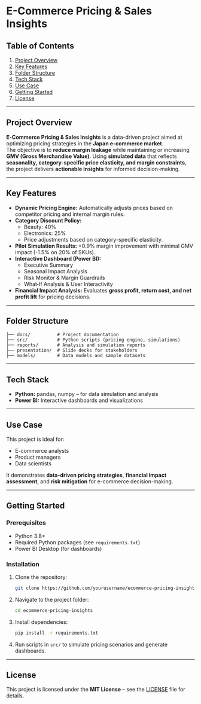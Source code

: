 # E-Commerce Pricing & Sales Insights

## Table of Contents
1. [Project Overview](#project-overview)  
2. [Key Features](#key-features)  
3. [Folder Structure](#folder-structure)  
4. [Tech Stack](#tech-stack)  
5. [Use Case](#use-case)  
6. [Getting Started](#getting-started)  
7. [License](#license)  

---

## Project Overview
**E-Commerce Pricing & Sales Insights** is a data-driven project aimed at optimizing pricing strategies in the **Japan e-commerce market**.  
The objective is to **reduce margin leakage** while maintaining or increasing **GMV (Gross Merchandise Value)**. Using **simulated data** that reflects **seasonality, category-specific price elasticity, and margin constraints**, the project delivers **actionable insights** for informed decision-making.  

---

## Key Features
- **Dynamic Pricing Engine:** Automatically adjusts prices based on competitor pricing and internal margin rules.  
- **Category Discount Policy:**  
  - Beauty: 40%  
  - Electronics: 25%  
  - Price adjustments based on category-specific elasticity.  
- **Pilot Simulation Results:** +0.9% margin improvement with minimal GMV impact (-1.5% on 20% of SKUs).  
- **Interactive Dashboard (Power BI):**  
  - Executive Summary  
  - Seasonal Impact Analysis  
  - Risk Monitor & Margin Guardrails  
  - What‑If Analysis & User Interactivity  
- **Financial Impact Analysis:** Evaluates **gross profit, return cost, and net profit lift** for pricing decisions.  

---

## Folder Structure
```
├── docs/          # Project documentation
├── src/           # Python scripts (pricing engine, simulations)
├── reports/       # Analysis and simulation reports
├── presentation/  # Slide decks for stakeholders
├── models/        # Data models and sample datasets
```

---

## Tech Stack
- **Python:** pandas, numpy – for data simulation and analysis  
- **Power BI:** Interactive dashboards and visualizations  

---

## Use Case
This project is ideal for:  
- E-commerce analysts  
- Product managers  
- Data scientists  

It demonstrates **data-driven pricing strategies**, **financial impact assessment**, and **risk mitigation** for e-commerce decision-making.  

---

## Getting Started
### Prerequisites
- Python 3.8+  
- Required Python packages (see `requirements.txt`)  
- Power BI Desktop (for dashboards)  

### Installation
1. Clone the repository:
   ```bash
   git clone https://github.com/yourusername/ecommerce-pricing-insights.git
   ```
2. Navigate to the project folder:
   ```bash
   cd ecommerce-pricing-insights
   ```
3. Install dependencies:
   ```bash
   pip install -r requirements.txt
   ```
4. Run scripts in `src/` to simulate pricing scenarios and generate dashboards.  

---

## License
This project is licensed under the **MIT License** – see the [LICENSE](LICENSE) file for details.